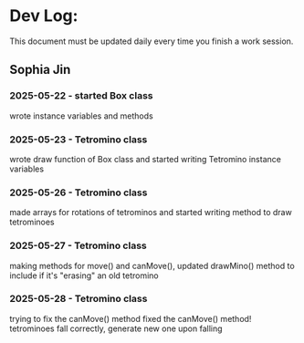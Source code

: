 # Dev Log:

This document must be updated daily every time you finish a work session.

## Sophia Jin

### 2025-05-22 - started Box class
wrote instance variables and methods

### 2025-05-23 - Tetromino class
wrote draw function of Box class and started writing Tetromino instance variables

### 2025-05-26 - Tetromino class
made arrays for rotations of tetrominos and started writing method to draw tetrominoes

### 2025-05-27 - Tetromino class
making methods for move() and canMove(), updated drawMino() method to include if it's "erasing" an old tetromino

### 2025-05-28 - Tetromino class
trying to fix the canMove() method
fixed the canMove() method! tetrominoes fall correctly, generate new one upon falling

